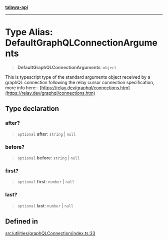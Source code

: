 [**talawa-api**](../../../README.md)

***

# Type Alias: DefaultGraphQLConnectionArguments

> **DefaultGraphQLConnectionArguments**: `object`

This is typescript type of the standard arguments object received by a graphQL connection
following the relay cursor connection specification, more info here:- [https://relay.dev/graphql/connections.htm](https://relay.dev/graphql/connections.htm)

## Type declaration

### after?

> `optional` **after**: `string` \| `null`

### before?

> `optional` **before**: `string` \| `null`

### first?

> `optional` **first**: `number` \| `null`

### last?

> `optional` **last**: `number` \| `null`

## Defined in

[src/utilities/graphQLConnection/index.ts:33](https://github.com/Suyash878/talawa-api/blob/095e6964ce2a06c1c30d1acf81b6162203f1db91/src/utilities/graphQLConnection/index.ts#L33)
